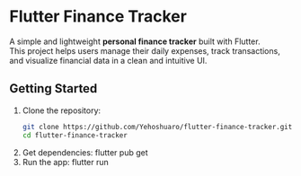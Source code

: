 # Flutter Finance Tracker

A simple and lightweight **personal finance tracker** built with Flutter.  
This project helps users manage their daily expenses, track transactions, and visualize financial data in a clean and intuitive UI.

## Getting Started

1. Clone the repository:
   ```bash
   git clone https://github.com/Yehoshuaro/flutter-finance-tracker.git
   cd flutter-finance-tracker
2. Get dependencies: flutter pub get
3. Run the app: flutter run